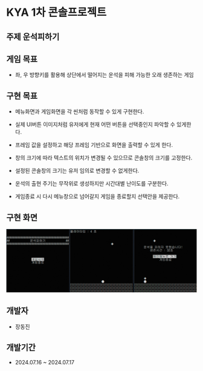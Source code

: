# KYA 1차 콘솔프로젝트

## 주제 운석피하기


## 게임 목표
 - 좌, 우 방향키를 활용해 상단에서 떨어지는 운석을 피해 가능한 오래 생존하는 게임
  
## 구현 목표
 - 메뉴화면과 게임화면을 각 씬처럼 동작할 수 있게 구현한다.

 - 실제 UI버튼 이미지처럼 유저에게 현재 어떤 버튼을 선택중인지 파악할 수 있게한다.
 - 프레임 값을 설정하고 해당 프레임 기반으로 화면을 출력할 수 있게 한다.
 - 창의 크기에 따라 텍스트의 위치가 변경될 수 있으므로 콘솔창의 크기를 고정한다.
 - 설정된 콘솔창의 크기는 유저 임의로 변경할 수 없게한다.
 - 운석의 출현 주기는 무작위로 생성하지만 시간대별 난이도를 구분한다.
 - 게임종료 시 다시 메뉴창으로 넘어갈지 게임을 종료할지 선택안을 제공한다.

## 구현 화면
![screensh](./PrevImg/ConsolePreview1.png)


## 개발자
 - 장동진


## 개발기간
 - 2024.07.16 ~ 2024.07.17
